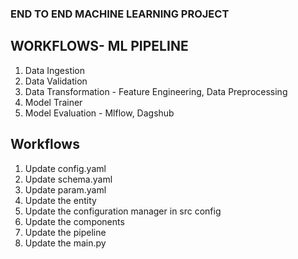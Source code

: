 ### END TO END MACHINE LEARNING PROJECT

## WORKFLOWS- ML PIPELINE

1. Data Ingestion
2. Data Validation
2. Data Transformation - Feature Engineering, Data Preprocessing
3. Model Trainer
4. Model Evaluation - Mlflow, Dagshub

## Workflows

1. Update config.yaml
2. Update schema.yaml
3. Update param.yaml
4. Update the entity
5. Update the configuration manager in src config
6. Update the components
7. Update the pipeline
8. Update the main.py